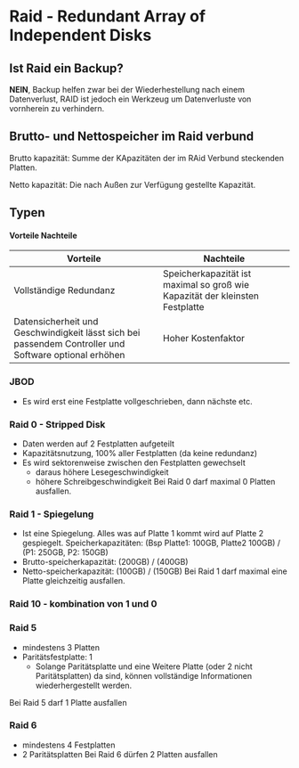 # Raid - Redundant Array of Independent Disks 
## Ist Raid ein Backup?
**NEIN**, Backup helfen zwar bei der Wiederhestellung nach einem Datenverlust, RAID ist jedoch ein Werkzeug um Datenverluste von vornherein zu verhindern.

## Brutto- und Nettospeicher im Raid verbund
Brutto kapazität: Summe der KApazitäten der im RAid Verbund steckenden Platten.

Netto kapazität: Die nach Außen zur Verfügung gestellte Kapazität.

## Typen

#### Vorteile Nachteile
|Vorteile |Nachteile |
|---|---|
|Vollständige Redundanz| Speicherkapazität ist maximal so groß wie Kapazität der kleinsten Festplatte|
|Datensicherheit und Geschwindigkeit lässt sich bei passendem Controller und Software optional erhöhen| Hoher Kostenfaktor|

### JBOD
- Es wird erst eine Festplatte vollgeschrieben, dann nächste etc.

### Raid 0 - Stripped Disk
- Daten werden auf 2 Festplatten aufgeteilt
- Kapazitätsnutzung, 100% aller Festplatten (da keine redundanz)
- Es wird sektorenweise zwischen den Festplatten gewechselt
    - daraus höhere Lesegeschwindigkeit
    - höhere Schreibgeschwindigkeit
Bei Raid 0 darf maximal 0 Platten ausfallen.

### Raid 1 - Spiegelung
- Ist eine Spiegelung. Alles was auf Platte 1 kommt wird auf Platte 2 gespiegelt.
Speicherkapazitäten: (Bsp Platte1: 100GB, Platte2 100GB) / (P1: 250GB, P2: 150GB)
- Brutto-speicherkapazität: (200GB) / (400GB)
- Netto-speicherkapazität: (100GB) / (150GB)
Bei Raid 1 darf maximal eine Platte gleichzeitig ausfallen.

### Raid 10 - kombination von 1 und 0

### Raid 5
- mindestens 3 Platten
- Paritätsfestplatte: 1
    - Solange Paritätsplatte und eine Weitere Platte (oder 2 nicht Paritätsplatten) da sind, können vollständige Informationen wiederhergestellt werden.

Bei Raid 5 darf 1 Platte ausfallen

### Raid 6
- mindestens 4 Festplatten
- 2 Paritätsplatten
Bei Raid 6 dürfen 2 Platten ausfallen

